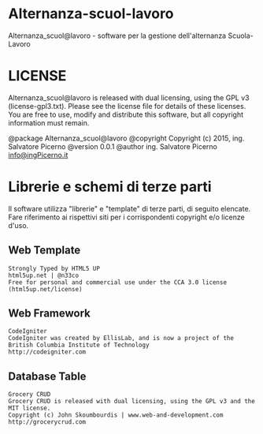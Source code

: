 # Alternanza-scuol-lavoro
Alternanza_scuol@lavoro - software per la gestione dell'alternanza Scuola-Lavoro

# LICENSE

 Alternanza_scuol@lavoro is released with dual licensing, using the GPL v3 (license-gpl3.txt).
 Please see the license file for details of these licenses.
 You are free to use, modify and distribute this software, but all copyright information must remain.

 @package    	Alternanza_scuol@lavoro
 @copyright  	Copyright (c) 2015, ing. Salvatore Picerno
 @version    	0.0.1
 @author     	ing. Salvatore Picerno <info@ingPicerno.it>

# Librerie e schemi di terze parti
Il software utilizza "librerie" e "template" di terze parti, di seguito elencate. 
Fare riferimento ai rispettivi siti per i corrispondenti copyright e/o licenze d'uso.

##	Web Template
	Strongly Typed by HTML5 UP
	html5up.net | @n33co
	Free for personal and commercial use under the CCA 3.0 license (html5up.net/license)
	
##	Web Framework 
	CodeIgniter
	CodeIgniter was created by EllisLab, and is now a project of the British Columbia Institute of Technology 
	http://codeigniter.com
	
##	Database Table
	Grocery CRUD
	Grocery CRUD is released with dual licensing, using the GPL v3 and the MIT license.
	Copyright (c) John Skoumbourdis | www.web-and-development.com 
	http://grocerycrud.com
